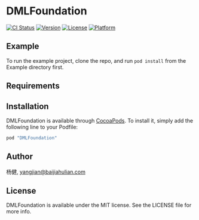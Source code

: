 # DMLFoundation

[![CI Status](http://img.shields.io/travis/杨健/DMLFoundation.svg?style=flat)](https://travis-ci.org/杨健/DMLFoundation)
[![Version](https://img.shields.io/cocoapods/v/DMLFoundation.svg?style=flat)](http://cocoapods.org/pods/DMLFoundation)
[![License](https://img.shields.io/cocoapods/l/DMLFoundation.svg?style=flat)](http://cocoapods.org/pods/DMLFoundation)
[![Platform](https://img.shields.io/cocoapods/p/DMLFoundation.svg?style=flat)](http://cocoapods.org/pods/DMLFoundation)

## Example

To run the example project, clone the repo, and run `pod install` from the Example directory first.

## Requirements

## Installation

DMLFoundation is available through [CocoaPods](http://cocoapods.org). To install
it, simply add the following line to your Podfile:

```ruby
pod "DMLFoundation"
```

## Author

杨健, yangjian@baijiahulian.com

## License

DMLFoundation is available under the MIT license. See the LICENSE file for more info.
